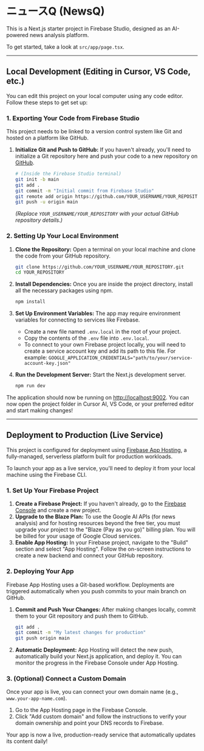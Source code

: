 # ニュースQ (NewsQ)

This is a Next.js starter project in Firebase Studio, designed as an AI-powered news analysis platform.

To get started, take a look at `src/app/page.tsx`.

---

## Local Development (Editing in Cursor, VS Code, etc.)

You can edit this project on your local computer using any code editor. Follow these steps to get set up:

### 1. Exporting Your Code from Firebase Studio

This project needs to be linked to a version control system like Git and hosted on a platform like GitHub.

1.  **Initialize Git and Push to GitHub:** If you haven't already, you'll need to initialize a Git repository here and push your code to a new repository on [GitHub](https://github.com).
    ```bash
    # (Inside the Firebase Studio terminal)
    git init -b main
    git add .
    git commit -m "Initial commit from Firebase Studio"
    git remote add origin https://github.com/YOUR_USERNAME/YOUR_REPOSITORY.git
    git push -u origin main
    ```
    *(Replace `YOUR_USERNAME/YOUR_REPOSITORY` with your actual GitHub repository details.)*

### 2. Setting Up Your Local Environment

1.  **Clone the Repository:** Open a terminal on your local machine and clone the code from your GitHub repository.
    ```bash
    git clone https://github.com/YOUR_USERNAME/YOUR_REPOSITORY.git
    cd YOUR_REPOSITORY
    ```

2.  **Install Dependencies:** Once you are inside the project directory, install all the necessary packages using npm.
    ```bash
    npm install
    ```

3.  **Set Up Environment Variables:** The app may require environment variables for connecting to services like Firebase.
    *   Create a new file named `.env.local` in the root of your project.
    *   Copy the contents of the `.env` file into `.env.local`.
    *   To connect to your own Firebase project locally, you will need to create a service account key and add its path to this file. For example: `GOOGLE_APPLICATION_CREDENTIALS="path/to/your/service-account-key.json"`

4.  **Run the Development Server:** Start the Next.js development server.
    ```bash
    npm run dev
    ```

The application should now be running on [http://localhost:9002](http://localhost:9002). You can now open the project folder in Cursor AI, VS Code, or your preferred editor and start making changes!

---

## Deployment to Production (Live Service)

This project is configured for deployment using [Firebase App Hosting](https://firebase.google.com/docs/app-hosting), a fully-managed, serverless platform built for production workloads.

To launch your app as a live service, you'll need to deploy it from your local machine using the Firebase CLI.

### 1. Set Up Your Firebase Project

1.  **Create a Firebase Project:** If you haven't already, go to the [Firebase Console](https://console.firebase.google.com/) and create a new project.
2.  **Upgrade to the Blaze Plan:** To use the Google AI APIs (for news analysis) and for hosting resources beyond the free tier, you must upgrade your project to the "Blaze (Pay as you go)" billing plan. You will be billed for your usage of Google Cloud services.
3.  **Enable App Hosting:** In your Firebase project, navigate to the "Build" section and select "App Hosting". Follow the on-screen instructions to create a new backend and connect your GitHub repository.

### 2. Deploying Your App

Firebase App Hosting uses a Git-based workflow. Deployments are triggered automatically when you push commits to your main branch on GitHub.

1.  **Commit and Push Your Changes:** After making changes locally, commit them to your Git repository and push them to GitHub.
    ```bash
    git add .
    git commit -m "My latest changes for production"
    git push origin main
    ```
2.  **Automatic Deployment:** App Hosting will detect the new push, automatically build your Next.js application, and deploy it. You can monitor the progress in the Firebase Console under App Hosting.

### 3. (Optional) Connect a Custom Domain

Once your app is live, you can connect your own domain name (e.g., `www.your-app-name.com`).

1.  Go to the App Hosting page in the Firebase Console.
2.  Click "Add custom domain" and follow the instructions to verify your domain ownership and point your DNS records to Firebase.

Your app is now a live, production-ready service that automatically updates its content daily!
